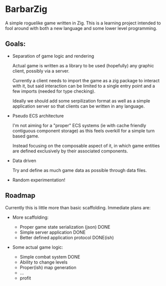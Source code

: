 BarbarZig
=========

A simple roguelike game written in Zig.
This is a learning project intended to fool around with both a new language and
some lower level programming.

Goals:
------

- Separation of game logic and rendering

  Actual game is written as a library to be used (hopefully) any graphic client,
  possibly via a server.

  Currently a client needs to import the game as a zig package to interact with
  it, but said interaction can be limited to a single entry point and a few
  imports (needed for type checking).

  Ideally we should add some serpilization format as well as a simple application
  server so that clients can be written in any language.

- Pseudo ECS architecture

  I'm not aiming for a "proper" ECS systems (ie with cache friendly contiguous
  component storage) as this feels overkill for a simple turn based game.

  Instead focusing on the composable aspect of it, in which game entities are
  defined exclusively by their associated components.

- Data driven

  Try and define as much game data as possible through data files.

- Random experimentation!

Roadmap
-------

Currently this is little more than basic scaffolding.
Immediate plans are:

- More scaffolding:

    - Proper game state serialization (json)    DONE
    - Simple server application                 DONE
    - Better defined application protocol       DONE(ish)

- Some actual game logic:

    - Simple combat system                      DONE
    - Ability to change levels
    - Proper(ish) map generation
    - ...
    - profit
